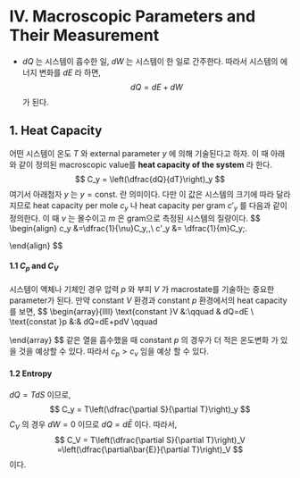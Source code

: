 IV. Macroscopic Parameters and Their Measurement 
===



- $dQ$ 는 시스템이 흡수한 일, $dW$ 는 시스템이 한 일로 간주한다. 따라서 시스템의 에너지 변화를 $dE$ 라 하면,
  $$
  dQ=dE+dW \tag{0.1}
  $$
  가 된다.

## 1. Heat Capacity



어떤 시스템이 온도 $T$ 와 external parameter $y$ 에 의해 기술된다고 하자. 이 때 아래와 같이 정의된 macroscopic value를 **heat capacity of the system** 라 한다.
$$
C_y = \left(\dfrac{dQ}{dT}\right)_y
$$
여기서 아래첨자 $y$ 는 $y=\text{const.}$ 란 의미이다. 다만 이 값은 시스템의 크기에 따라 달라지므로 heat capacity per mole $c_y$ 나 heat capacity per gram $c'_y$ 를 다음과 같이 정의한다. 이 때 $\nu$ 는 몰수이고 $m$ 은 gram으로 측정된 시스템의 질량이다.
$$
\begin{align}
c_y  &=\dfrac{1}{\nu}C_y\,,\\
c'_y &= \dfrac{1}{m}C_y\;.

\end{align}
$$

  #### 1.1 $C_p$ and $C_V$

시스템이 액체나 기체인 경우 압력 $p$ 와 부피 $V$ 가 macrostate를 기술하는 중요한 parameter가 된다. 만약 constant $V$ 환경과 constant $p$ 환경에서의 heat capacity를 보면,
$$
\begin{array}{llll}
\text{constant }V &:\qquad & dQ=dE \\
\text{constat }p  &:& dQ=dE+pdV \qquad


\end{array}
$$
같은 열을 흡수했을 때 constant $p$ 의 경우가 더 적은 온도변화 가 있을 것을 예상할 수 있다. 따라서 $c_p > c_v$ 임을 예상 할 수 있다.



#### 1.2 Entropy

$dQ=TdS$ 이므로,
$$
C_y = T\left(\dfrac{\partial S}{\partial T}\right)_y
$$
$C_V$ 의 경우 $dW=0$ 이므로 $dQ=d\bar{E}$ 이다. 따라서,
$$
C_V = T\left(\dfrac{\partial S}{\partial T}\right)_V =\left(\dfrac{\partial\bar{E}}{\partial T}\right)_V
$$
이다. 